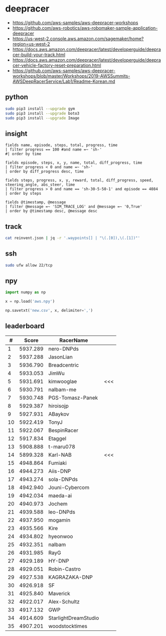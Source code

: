 # deepracer

* <https://github.com/aws-samples/aws-deepracer-workshops>
* <https://github.com/aws-robotics/aws-robomaker-sample-application-deepracer>
* <https://us-west-2.console.aws.amazon.com/sagemaker/home?region=us-west-2>
* <https://docs.aws.amazon.com/deepracer/latest/developerguide/deepracer-build-your-track.html>
* <https://docs.aws.amazon.com/deepracer/latest/developerguide/deepracer-vehicle-factory-reset-preparation.html>
* <https://github.com/aws-samples/aws-deepracer-workshops/blob/master/Workshops/2019-AWSSummits-AWSDeepRacerService/Lab1/Readme-Korean.md>

## python

```bash
sudo pip3 install --upgrade gym
sudo pip3 install --upgrade boto3
sudo pip3 install --upgrade Image
```

## insight

```
fields name, episode, steps, total, progress, time
| filter progress == 100 #and name =~ 'sh-'
#| order by time

fields episode, steps, x, y, name, total, diff_progress, time
| filter progress < 0 and name =~ 'sh-'
| order by diff_progress desc, time

fields steps, progress, x, y, reward, total, diff_progress, speed, steering_angle, abs_steer, time
| filter progress > 0 and name == 'sh-30-5-50-1' and episode == 4084
| order by steps

fields @timestamp, @message
| filter @message =~ 'SIM_TRACE_LOG' and @message =~ '0,True'
| order by @timestamp desc, @message desc
```

## track

```bash
cat reinvent.json | jq -r '.waypoints[] | "\(.[0]),\(.[1])"'
```

## ssh

```bash
sudo ufw allow 22/tcp
```

## npy

```python
import numpy as np

x = np.load('aws.npy')

np.savetxt('new.csv', x, delimiter=',')
```

## leaderboard

<!-- leaderboard -->
| # | Score | RacerName |   |
| - | ----- | --------- | - |
| 1 | 5937.289 | nero-DNPds | |
| 2 | 5937.288 | JasonLian | |
| 3 | 5936.790 | Breadcentric | |
| 4 | 5933.053 | JimWu | |
| 5 | 5931.691 | kimwooglae | <<< |
| 6 | 5930.791 | nalbam-me | |
| 7 | 5930.748 | PGS-Tomasz-Panek | |
| 8 | 5929.387 | hiroisojp | |
| 9 | 5927.931 | ABaykov | |
| 10 | 5922.419 | TonyJ | |
| 11 | 5922.067 | BespinRacer | |
| 12 | 5917.834 | Etaggel | |
| 13 | 5908.888 | t-maru078 | |
| 14 | 5899.328 | Karl-NAB | <<< |
| 15 | 4948.864 | Fumiaki | |
| 16 | 4944.273 | Aiis-DNP | |
| 17 | 4943.274 | sola-DNPds | |
| 18 | 4942.940 | Jouni-Cybercom | |
| 19 | 4942.034 | maeda-ai | |
| 20 | 4940.973 | Jochem | |
| 21 | 4939.588 | leo-DNPds | |
| 22 | 4937.950 | mogamin | |
| 23 | 4935.566 | Kire | |
| 24 | 4934.802 | hyeonwoo | |
| 25 | 4932.351 | nalbam | |
| 26 | 4931.985 | RayG | |
| 27 | 4929.189 | HY-DNP | |
| 28 | 4929.051 | Robin-Castro | |
| 29 | 4927.538 | KAGRAZAKA-DNP | |
| 30 | 4926.918 | SF | |
| 31 | 4925.840 | Maverick | |
| 32 | 4922.017 | Alex-Schultz | |
| 33 | 4917.132 | GWP | |
| 34 | 4914.609 | StarlightDreamStudio | |
| 35 | 4907.201 | woodstocktimes | |
